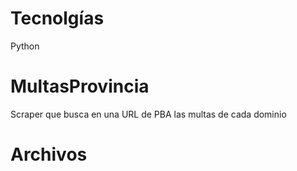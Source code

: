 # Tecnolgías
Python

# MultasProvincia
Scraper que busca en una URL de PBA las multas de cada dominio

# Archivos
